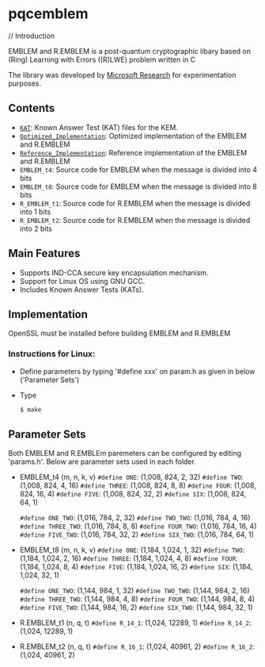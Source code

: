 # pqcemblem



// Introduction

EMBLEM and R.EMBLEM is a post-quantum cryptographic libary based on (Ring) Learning with Errors ((R)LWE) problem written in C

The library was developed by [Microsoft Research](http://research.microsoft.com/) for experimentation purposes.

## Contents

* [`KAT`](KAT/): Known Answer Test (KAT) files for the KEM.
* [`Optimized_Implementation`](Optimized_Implementation/): Optimized implementation of the EMBLEM and R.EMBLEM
* [`Reference_Implementation`](Reference_Implementation/): Reference implementation of the EMBLEM and R.EMBLEM
* `EMBLEM_t4`: Source code for EMBLEM when the message is divided into 4 bits
* `EMBLEM_t8`: Source code for EMBLEM when the message is divided into 8 bits
* `R_EMBLEM_t1`: Source code for R.EMBLEM when the message is divided into 1 bits
* `R_EMBLEM_t2`: Source code for R.EMBLEM when the message is divided into 2 bits


## Main Features

- Supports IND-CCA secure key encapsulation mechanism.
- Support for Linux OS using GNU GCC.     
- Includes Known Answer Tests (KATs).



## Implementation

OpenSSL must be installed before building EMBLEM and R.EMBLEM

### Instructions for Linux:

- Define parameters by typing '#define xxx' on param.h as given in below ('Parameter Sets')
- Type 

  ```sh
  $ make
  ```

## Parameter Sets
Both EMBLEM and R.EMBLEm paremeters can be configured by editing 'params.h'.
Below are parameter sets used in each folder.

* EMBLEM_t4 (m, n, k, v)
  `#define ONE`: (1,008, 824, 2, 32)
  `#define TWO`: (1,008, 824, 4, 16)
  `#define THREE`: (1,008, 824, 8, 8)
  `#define FOUR`: (1,008, 824, 16, 4)
  `#define FIVE`: (1,008, 824, 32, 2)
  `#define SIX`: (1,008, 824, 64, 1)

  `#define ONE_TWO`: (1,016, 784, 2, 32)
  `#define TWO_TWO`: (1,016, 784, 4, 16)
  `#define THREE_TWO`: (1,016, 784, 8, 8)
  `#define FOUR_TWO`: (1,016, 784, 16, 4)
  `#define FIVE_TWO`: (1,016, 784, 32, 2)
  `#define SIX_TWO`: (1,016, 784, 64, 1)
  
* EMBLEM_t8 (m, n, k, v)
  `#define ONE`: (1,184, 1,024, 1, 32)
  `#define TWO`: (1,184, 1,024, 2, 16)
  `#define THREE`: (1,184, 1,024, 4, 8)
  `#define FOUR`: (1,184, 1,024, 8, 4)
  `#define FIVE`: (1,184, 1,024, 16, 2)
  `#define SIX`: (1,184, 1,024, 32, 1)

  `#define ONE_TWO`: (1,144, 984, 1, 32)
  `#define TWO_TWO`: (1,144, 984, 2, 16)
  `#define THREE_TWO`: (1,144, 984, 4, 8)
  `#define FOUR_TWO`: (1,144, 984, 8, 4)
  `#define FIVE_TWO`: (1,144, 984, 16, 2)
  `#define SIX_TWO`: (1,144, 984, 32, 1)

* R.EMBLEM_t1 (n, q, t)
  `#define R_14_1`: (1,024, 12289, 1)
  `#define R_14_2`: (1,024, 12289, 1)

* R.EMBLEM_t2 (n, q, t)
  `#define R_16_1`: (1,024, 40961, 2)
  `#define R_16_2`: (1,024, 40961, 2)






